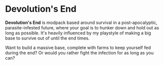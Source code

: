 # Devolution's End
**Devolution's End** is modpack based around survival in a post-apocalyptic, parasite-infested future, where your goal is to hunker down and hold out as long as possible. It's heavily influenced by my playstyle of making a big base to survive out of until the end times.

Want to build a massive base, complete with farms to keep yourself fed during the end? Or would you rather fight the infection for as long as you can?
